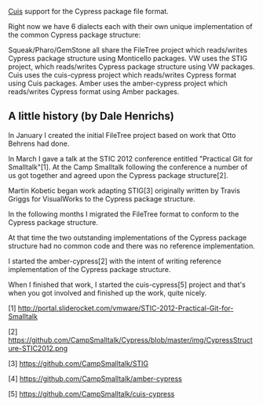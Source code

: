 [Cuis](http://www.jvuletich.org/Cuis/Index.html) support for the Cypress package file format.

Right now we have 6 dialects each with their own unique implementation of the common Cypress package structure:

  Squeak/Pharo/GemStone all share the 
    FileTree project which reads/writes
    Cypress package structure using Monticello
    packages.
  VW uses the STIG project, which reads/writes
    Cypress package structure using VW packages.
  Cuis uses the cuis-cypress project which 
    reads/writes Cypress format using Cuis 
    packages.
  Amber uses the amber-cypress project which
    reads/writes Cypress format using Amber
    packages.


A little history (by Dale Henrichs)
----------------------------------------

In January I created the initial FileTree project based on work that Otto Behrens had done.

In March I gave a talk at the STIC 2012 conference entitled "Practical Git for Smalltalk"[1]. At the Camp Smalltalk following the conference a number of us got together and agreed upon the Cypress package structure[2]. 

Martin Kobetic began work adapting STIG[3] originally written by Travis Griggs for VisualWorks to the Cypress package structure.

In the following months I migrated the FileTree format to conform to the Cypress package structure.

At that time the two outstanding implementations of the Cypress package structure had no common code and there was no reference implementation.

I started the amber-cypress[2] with the intent of writing reference implementation of the Cypress package structure. 

When I finished that work, I started the cuis-cypress[5] project and that's when you got involved and finished up the work, quite nicely.

[1] http://portal.sliderocket.com/vmware/STIC-2012-Practical-Git-for-Smalltalk

[2] https://github.com/CampSmalltalk/Cypress/blob/master/img/CypressStructure-STIC2012.png

[3] https://github.com/CampSmalltalk/STIG

[4] https://github.com/CampSmalltalk/amber-cypress

[5] https://github.com/CampSmalltalk/cuis-cypress
